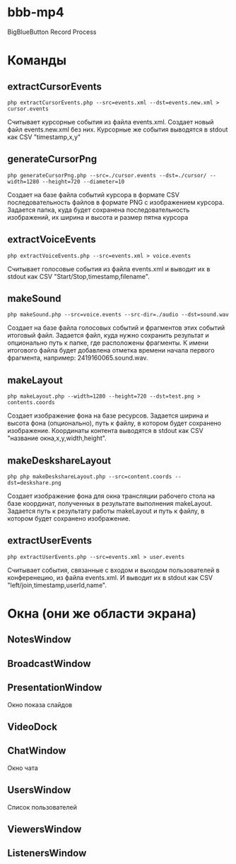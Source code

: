 # bbb-mp4
BigBlueButton Record Process

# Команды

## extractCursorEvents
    php extractCursorEvents.php --src=events.xml --dst=events.new.xml > cursor.events

Считывает курсорные события из файла events.xml. Создает новый файл events.new.xml без них. Курсорные же события
выводятся в stdout как CSV "timestamp,x,y"

## generateCursorPng
    php generateCursorPng.php --src=./cursor.events --dst=./cursor/ --width=1280 --height=720 --diameter=10

Создает на базе файла событий курсора в формате CSV последовательность файлов в формате PNG с изображением курсора.
Задается папка, куда будет сохранена последовательность изображений, их ширина и высота и размер пятна курсора

## extractVoiceEvents
    php extractVoiceEvents.php --src=events.xml > voice.events

Считывает голосовые события из файла events.xml и выводит их в stdout как CSV "Start/Stop,timestamp,filename".

## makeSound
    php makeSound.php --src=voice.events --src-dir=./audio --dst=sound.wav

Создает на базе файла голосовых событий и фрагментов этих событий итоговый файл. Задается файл, куда нужно
сохранить результат и опционально путь к папке, где расположены фрагменты. К имени итогового файла будет
добавлена отметка времени начала первого фрагмента, например: 2419160065.sound.wav.

## makeLayout
    php makeLayout.php --width=1280 --height=720 --dst=test.png > contents.coords

Создает изображение фона на базе ресурсов. Задается ширина и высота фона (опционально), путь к файлу, в котором
будет сохранено изображение. Координаты контента выводятся в stdout как CSV "название окна,x,y,width,height".

## makeDeskshareLayout
    php php makeDeskshareLayout.php --src=content.coords --dst=deskshare.png

Создает изображение фона для окна трансляции рабочего стола на базе координат, полученных в результате
выполнения makeLayout. Задается путь к результату работы makeLayout и путь к файлу, в котором будет сохранено
изображение.

## extractUserEvents
    php extractUserEvents.php --src=events.xml > user.events

Считывает события, связанные с входом и выходом пользователей в конференецию, из файла events.xml.
И выводит их в stdout как CSV "left/join,timestamp,userId,name".

# Окна (они же области экрана)
## NotesWindow
## BroadcastWindow
## PresentationWindow
Окно показа слайдов
## VideoDock
## ChatWindow
Окно чата
## UsersWindow
Список пользователей
## ViewersWindow
## ListenersWindow